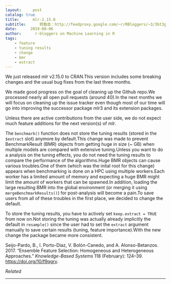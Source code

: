 ```yaml
---
layout:     post
catalog: true
title:      mlr-2.15.0
subtitle:      转载自：http://feedproxy.google.com/~r/RBloggers/~3/3bt3gJns5ws/
date:      2019-08-06
author:      r-bloggers on Machine Learning in R
tags:
    - feature
    - tuning results
    - change
    - bmr
    - extract
---
```







We just released *mlr* v2.15.0 to CRAN.This version includes some breaking changes and the usual bug fixes from the last three months.

We made good progress on the goal of cleaning up the Github repo.We processed nearly all open pull requests (around 40).In the next months we will focus on cleaning up the issue tracker even though most of our time will go into improving the successor package mlr3 and its extension packages.

Unless there are active contributions from the user side, we do not expect much feature additions for the next version(s) of *mlr*.

The `benchmark()` function does not store the tuning results (stored in the `$extract` slot) anymore by default.This change was made to prevent BenchmarkResult (BMR) objects from getting huge in size (~ GB) when multiple models are compared with extensive tuning.Unless you want to do a analysis on the tuning effects, you do not need the tuning results to compare the performance of the algorithms.Huge BMR objects can cause various troubles.One of them (which was the inital root for this change) appears when benchmarking is done on a HPC using multiple workers.Each worker has a limited amount of memory and expecting a huge BMR might limit the amount of workers that can be spawned.In addition, loading the large resulting BMR into the global environment (or merging it using `mergeBenchmarkResults()`) for post-analysis will become a pain.To save users from all of these troubles in the first place, we decided to change the default.

To store the tuning results, you have to actively set `keep.extract = TRUE` from now on.Not storing the tuning was actually already implicitly the default in `resample()` since the user had to set the `extract` argument manually to save certain results (tuning, feature importance).With the new change the package became more consistent.

Seijo-Pardo, B., I. Porto-Díaz, V. Bolón-Canedo, and A. Alonso-Betanzos. 2017. “Ensemble Feature Selection: Homogeneous and Heterogeneous Approaches.” *Knowledge-Based Systems* 118 (February): 124–39. https://doi.org/10/f9qgrv.


*Related*






---
